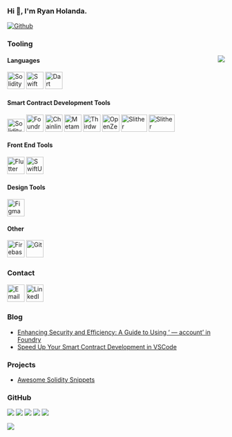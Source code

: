 ### Hi 👋, I'm Ryan Holanda.

[![Github](https://img.shields.io/github/followers/RyanHolanda?label=Follow&style=social)](https://github.com/RyanHolanda)

### Tooling

<img align="right" src="https://media.giphy.com/media/v1.Y2lkPTc5MGI3NjExZHBtaWw0emZqbjBpM3MybHR2cHhvcDhiNG0xcml0d3pwNzVhaHdrZCZlcD12MV9naWZzX3NlYXJjaCZjdD1n/26BGIqWh2R1fi6JDa/giphy.gif" />

#### Languages
<a href="https://soliditylang.org/" target="_blank"><img src="https://www.svgrepo.com/show/374088/solidity.svg" alt="Solidity" width="40" height="40" /></a>
<a href="https://www.swift.org/" target="_blank"><img src="https://developer.apple.com/assets/elements/icons/swift/swift-96x96_2x.png" alt="Swift" width="40" height="40" /></a>
<a href="https://dart.dev/" target="_blank"><img src="https://www.vectorlogo.zone/logos/dartlang/dartlang-icon.svg" alt="Dart" width="40" height="40" /></a>

#### Smart Contract Development Tools
<a href="https://hardhat.org/" target="_blank"><img src="https://seeklogo.com/images/H/hardhat-logo-888739EBB4-seeklogo.com.png" alt="Solidity" width="40" height="30" /></a>
<a href="https://book.getfoundry.sh/" target="_blank"><img src="https://avatars.githubusercontent.com/u/99892494?s=200&v=4" alt="Foundry" width="40" height="40" /></a>
<a href="https://chain.link/" target="_blank"><img src="https://cryptologos.cc/logos/chainlink-link-logo.png" alt="Chainlink" width="40" height="40" /></a>
<a href="https://metamask.io/" target="_blank"><img src="https://upload.wikimedia.org/wikipedia/commons/thumb/3/36/MetaMask_Fox.svg/2048px-MetaMask_Fox.svg.png" alt="Metamask" width="40" height="40" /></a>
<a href="https://thirdweb.com/" target="_blank"><img src="https://lw3-teams-logos.s3.us-east-2.amazonaws.com/thirdweb-team-logo" alt="Thirdweb" width="40" height="40" /></a>
<a href="https://www.openzeppelin.com/" target="_blank"><img src="https://avatars.githubusercontent.com/u/20820676?s=280&v=4" alt="OpenZeppelin" width="40" height="40" /></a>
<a href="https://github.com/crytic/slither" target="_blank"><img src="https://miro.medium.com/v2/resize:fit:1400/0*aF0Wjfbq19pr84u1.jpg" alt="Slither" width="60" height="40" /></a>
<a href="https://github.com/crytic/echidna" target="_blank"><img src="https://raw.githubusercontent.com/crytic/echidna/master/echidna.png" alt="Slither" width="60" height="40" /></a>

#### Front End Tools

<a href="https://flutter.dev/" target="_blank"><img src="https://www.vectorlogo.zone/logos/flutterio/flutterio-icon.svg" alt="Flutter" width="40" height="40" /></a>
<a href="https://developer.apple.com/documentation/swiftui/" target="_blank"><img src="https://developer.apple.com/assets/elements/icons/swiftui/swiftui-96x96_2x.png" alt="SwiftUI" width="40" height="40" /></a>

#### Design Tools
<a href="https://www.figma.com/" target="_blank"><img src="https://www.vectorlogo.zone/logos/figma/figma-icon.svg" alt="Figma" width="40" height="40" /></a>

#### Other
<a href="https://firebase.google.com/" target="_blank"><img src="https://www.vectorlogo.zone/logos/firebase/firebase-icon.svg" alt="Firebase" width="40" height="40" /></a>
<a href="https://git-scm.com/" target="_blank"><img src="https://www.vectorlogo.zone/logos/git-scm/git-scm-icon.svg" alt="Git" width="40" height="40" /></a>


### Contact

<a href="mailto:ryanholanda08@gmail.com"><img src="https://www.vectorlogo.zone/logos/gmail/gmail-icon.svg" alt="Email" width="40" height="40" /></a>
<a href="https://www.linkedin.com/in/ryan-holanda-5018b0206/" target="_blank"><img src="https://www.vectorlogo.zone/logos/linkedin/linkedin-icon.svg" alt="LinkedIn" width="40" height="40" /></a>

### Blog

<!-- BLOG:START -->
- [Enhancing Security and Efficiency: A Guide to Using ‘ — account’ in Foundry
](https://medium.com/@RyanHolanda/enhancing-security-and-efficiency-a-guide-to-using-account-in-foundry-b18a120bb3f2)
- [Speed Up Your Smart Contract Development in VSCode](https://medium.com/@RyanHolanda/speed-up-your-smart-contract-development-in-vscode-b7eb5b25466c)
<!-- BLOG:END -->

### Projects
- [Awesome Solidity Snippets](https://marketplace.visualstudio.com/items?itemName=RyanHolanda.awesome-solidity-snippets&ssr=false#review-details)

### GitHub

![](https://github-profile-summary-cards.vercel.app/api/cards/profile-details?username=RyanHolanda&theme=github)
![](https://github-profile-summary-cards.vercel.app/api/cards/repos-per-language?username=RyanHolanda&theme=github)
![](https://github-profile-summary-cards.vercel.app/api/cards/most-commit-language?username=RyanHolanda&theme=github)
![](https://github-profile-summary-cards.vercel.app/api/cards/stats?username=RyanHolanda&theme=github)
![](https://github-profile-summary-cards.vercel.app/api/cards/productive-time?username=RyanHolanda&theme=github)

![](https://komarev.com/ghpvc/?username=RyanHolanda)

